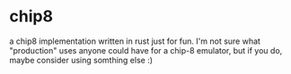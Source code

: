 # chip8

a chip8 implementation written in rust just for fun. 
I'm not sure what "production" uses anyone could have for a chip-8 emulator, but if you do, maybe consider using somthing else :) 
